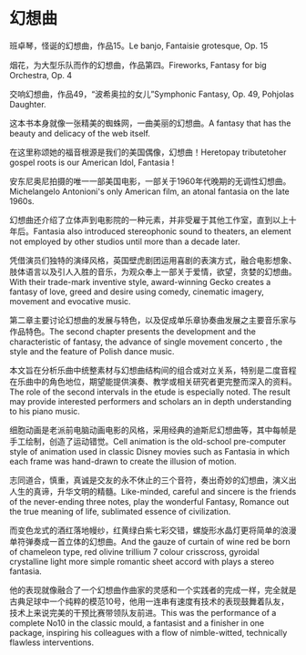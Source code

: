 # 幻想曲

<p><span class="chinese">班卓琴，怪诞的幻想曲，作品15。</span><span class="english">Le banjo, Fantaisie grotesque, Op. 15</span></p>

<p><span class="chinese">烟花，为大型乐队而作的幻想曲，作品第四。</span><span class="english">Fireworks, Fantasy for big Orchestra, Op. 4</span></p>

<p><span class="chinese">交响幻想曲，作品49，“波希奥拉的女儿”</span><span class="english">Symphonic Fantasy, Op. 49, Pohjolas Daughter.</span></p>

<p><span class="chinese">这本书本身就像一张精美的蜘蛛网，一曲美丽的幻想曲。</span><span class="english">A fantasy that has the beauty and delicacy of the web itself.</span></p>

<p><span class="chinese">在这里称颂她的福音根源是我们的美国偶像，幻想曲！</span><span class="english">Heretopay tributetoher gospel roots is our American Idol, Fantasia !</span></p>

<p><span class="chinese">安东尼奥尼拍摄的唯一一部美国电影，一部关于1960年代晚期的无调性幻想曲。</span><span class="english">Michelangelo Antonioni's only American film, an atonal fantasia on the late 1960s.</span></p>

<p><span class="chinese">幻想曲还介绍了立体声到电影院的一种元素，并非受雇于其他工作室，直到以上十年后。</span><span class="english">Fantasia also introduced stereophonic sound to theaters, an element not employed by other studios until more than a decade later.</span></p>

<p><span class="chinese">凭借演员们独特的演绎风格，英国壁虎剧团运用喜剧的表演方式，融合电影想象、肢体语言以及引人入胜的音乐，为观众奉上一部关于爱情，欲望，贪婪的幻想曲。</span><span class="english">With their trade-mark inventive style, award-winning Gecko creates a fantasy of love, greed and desire using comedy, cinematic imagery, movement and evocative music.</span></p>

<p><span class="chinese">第二章主要讨论幻想曲的发展与特色，以及促成单乐章协奏曲发展之主要音乐家与作品特色。</span><span class="english">The second chapter presents the development and the characteristic of fantasy, the advance of single movement concerto , the style and the feature of Polish dance music.</span></p>

<p><span class="chinese">本文旨在分析乐曲中统整素材与幻想曲结构间的组合或对立关系，特别是二度音程在乐曲中的角色地位，期望能提供演奏、教学或相关研究者更完整而深入的资料。</span><span class="english">The role of the second intervals in the etude is especially noted. The result may provide interested performers and scholars an in depth understanding to his piano music.</span></p>

<p><span class="chinese">细胞动画是老派前电脑动画电影的风格，采用经典的迪斯尼幻想曲等，其中每帧是手工绘制，创造了运动错觉。</span><span class="english">Cell animation is the old-school pre-computer style of animation used in classic Disney movies such as Fantasia in which each frame was hand-drawn to create the illusion of motion.</span></p>

<p><span class="chinese">志同道合，慎重，真诚是交友的永不休止的三个音符，奏出奇妙的幻想曲，演义出人生的真谛，升华文明的精髓。</span><span class="english">Like-minded, careful and sincere is the friends of the never-ending three notes, play the wonderful Fantasy, Romance out the true meaning of life, sublimated essence of civilization.</span></p>

<p><span class="chinese">而变色龙式的酒红落地幔纱，红黄绿白紫七彩交错，螺旋形水晶灯更将简单的浪漫单符弹奏成一首立体的幻想曲。</span><span class="english">And the gauze of curtain of wine red be born of chameleon type, red olivine trillium 7 colour crisscross, gyroidal crystalline light more simple romantic sheet accord with plays a stereo fantasia.</span></p>

<p><span class="chinese">他的表现就像融合了一个幻想曲作曲家的灵感和一个实践者的完成一样，完全就是古典足球中一个纯粹的模范10号，他用一连串有速度有技术的表现鼓舞着队友，技术上来说完美的干预比赛带领队友前进。</span><span class="english">This was the performance of a complete No10 in the classic mould, a fantasist and a finisher in one package, inspiring his colleagues with a flow of nimble-witted, technically flawless interventions.</span></p>

